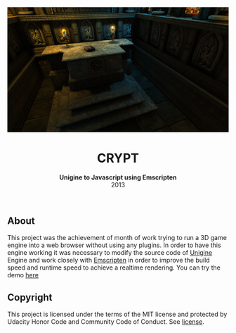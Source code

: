 <div align="center"><img src="assets/screenshots/00.png"></div>
<h1 align="center">CRYPT</h1>
<p align="center">
<strong>Unigine to Javascript using Emscripten</strong>
<br>2013
</p>
<br/>
<h2>About</h2>
This project was the achievement of month of work trying to run a 3D game engine into a web browser without using any plugins. In order to have this engine working it was necessary to modify the source code of <a href="https://unigine.com">Unigine</a> Engine and work closely with <a href="https://emscripten.org">Emscripten</a> in order to improve the build speed and runtime speed to achieve a realtime rendering.
You can try the demo <a href="https://anthonyliot.github.io/crypt/">here</a>

<h2>Copyright</h2>
This project is licensed under the terms of the MIT license and protected by Udacity Honor Code and Community Code of Conduct. See <a href="LICENSE">license</a>.
